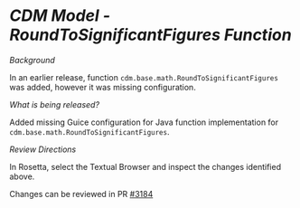 # *CDM Model - RoundToSignificantFigures Function*

_Background_

In an earlier release, function `cdm.base.math.RoundToSignificantFigures` was added, however it was missing configuration.

_What is being released?_

Added missing Guice configuration for Java function implementation for `cdm.base.math.RoundToSignificantFigures`.

_Review Directions_

In Rosetta, select the Textual Browser and inspect the changes identified above.

Changes can be reviewed in PR [#3184](https://github.com/finos/common-domain-model/pull/3184)
